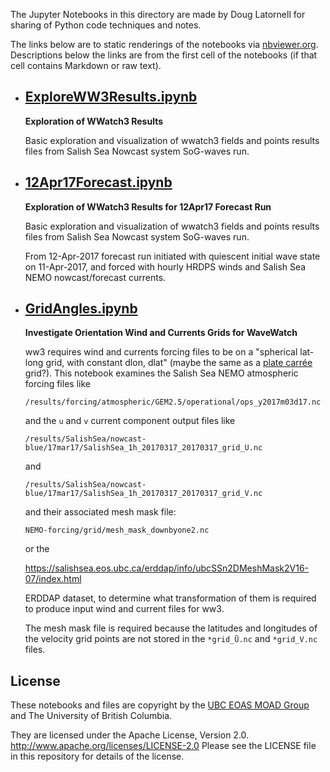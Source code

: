 The Jupyter Notebooks in this directory are made by
Doug Latornell for sharing of Python code techniques
and notes.

The links below are to static renderings of the notebooks via
[nbviewer.org](https://nbviewer.org/).
Descriptions below the links are from the first cell of the notebooks
(if that cell contains Markdown or raw text).

* ## [ExploreWW3Results.ipynb](https://nbviewer.org/github/SalishSeaCast/analysis-doug/blob/main/SoG-waves/ExploreWW3Results.ipynb)  
    
    **Exploration of WWatch3 Results**
    
    Basic exploration and visualization of wwatch3 fields and points results files from 
    Salish Sea Nowcast system SoG-waves run.

* ## [12Apr17Forecast.ipynb](https://nbviewer.org/github/SalishSeaCast/analysis-doug/blob/main/SoG-waves/12Apr17Forecast.ipynb)  
    
    **Exploration of WWatch3 Results for 12Apr17 Forecast Run**
    
    Basic exploration and visualization of wwatch3 fields and points results files from 
    Salish Sea Nowcast system SoG-waves run.
    
    From 12-Apr-2017 forecast run initiated with 
    quiescent initial wave state on 11-Apr-2017,
    and forced with hourly HRDPS winds and Salish Sea NEMO nowcast/forecast currents.

* ## [GridAngles.ipynb](https://nbviewer.org/github/SalishSeaCast/analysis-doug/blob/main/SoG-waves/GridAngles.ipynb)  
    
    **Investigate Orientation Wind and Currents Grids for WaveWatch**
    
    ww3 requires wind and currents forcing files to be on a 
    "spherical lat-long grid, with constant dlon, dlat"
    (maybe the same as a [plate carrée](https://en.wikipedia.org/wiki/Equirectangular_projection)
    grid?).
    This notebook examines the Salish Sea NEMO atmospheric forcing files like
    
    `/results/forcing/atmospheric/GEM2.5/operational/ops_y2017m03d17.nc`
    
    and the `u` and `v` current component output files like
    
    `/results/SalishSea/nowcast-blue/17mar17/SalishSea_1h_20170317_20170317_grid_U.nc`
    
    and
    
    `/results/SalishSea/nowcast-blue/17mar17/SalishSea_1h_20170317_20170317_grid_V.nc`
    
    and their associated mesh mask file:
    
    `NEMO-forcing/grid/mesh_mask_downbyone2.nc`
    
    or the
    
    https://salishsea.eos.ubc.ca/erddap/info/ubcSSn2DMeshMask2V16-07/index.html
    
    ERDDAP dataset,
    to determine what transformation of them is required to produce input wind and current files
    for ww3.
    
    The mesh mask file is required because the latitudes and longitudes of the velocity grid points
    are not stored in the `*grid_Ū.nc` and `*grid_V.nc` files.


## License

These notebooks and files are copyright by the
[UBC EOAS MOAD Group](https://github.com/UBC-MOAD/docs/blob/main/CONTRIBUTORS.rst)
and The University of British Columbia.

They are licensed under the Apache License, Version 2.0.
http://www.apache.org/licenses/LICENSE-2.0
Please see the LICENSE file in this repository for details of the license.
